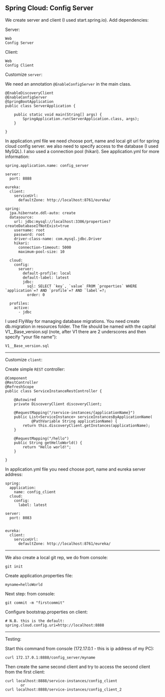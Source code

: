 ## Spring Cloud: Config Server

We create server and client (I used start.spring.io). 
Add dependencies:

Server:
```
Web
Config Server
```
Client:
```
Web
Config Client
```

Customize `server`:

We need an annotation `@EnableConfigServer` in the main class.
	
```
@EnableDiscoveryClient
@EnableConfigServer
@SpringBootApplication
public class ServerApplication {

	public static void main(String[] args) {
		SpringApplication.run(ServerApplication.class, args);
	}

}

```

In application.yml file we need choose port, name and local git url for spring cloud config server.
we also need to specify access to the database (I used MySQL). I also used a connection pool (hikari).
See application.yml for more information:
	
	spring.application.name: config_server
    
    server:
      port: 8888
    
    eureka:
      client:
        serviceUrl:
          defaultZone: http://localhost:8761/eureka/
    
    spring:
      jpa.hibernate.ddl-auto: create
      datasource:
        url: jdbc:mysql://localhost:3306/properties?createDatabaseIfNotExist=true
        username: root
        password: root
        driver-class-name: com.mysql.jdbc.Driver
        hikari:
          connection-timeout: 5000
          maximum-pool-size: 10
    
      cloud:
        config:
          server:
            default-profile: local
            default-label: latest
            jdbc:
              sql: SELECT `key`, `value` FROM `properties` WHERE `application`=? AND `profile`=? AND `label`=?;
              order: 0
    
      profiles:
        active:
          - jdbc
	

I used FlyWay for managing database migrations.
You need create db.migration in resources folder.
The file should be named with the capital V1__Base_version.sql (note, after V1 there are 2 underscores and then specify "your file name"):

```
V1__Base_version.sql
```

_____________________________________________

Customize `client`:

Create simple `REST` controller:

```
@Component
@RestController
@RefreshScope
public class ServiceInstanceRestController {

    @Autowired
    private DiscoveryClient discoveryClient;

    @RequestMapping("/service-instances/{applicationName}")
    public List<ServiceInstance> serviceInstancesByApplicationName(
            @PathVariable String applicationName) {
        return this.discoveryClient.getInstances(applicationName);
    }

    @RequestMapping("/hello")
    public String getHelloWorld() {
        return "Hello world!";
    }

}
```

In application.yml file you need choose port, name and eureka server address:

```
spring:
  application:
    name: config_client
  cloud:
    config:
      label: latest

server:
  port: 8083


eureka:
  client:
    serviceUrl:
      defaultZone: http://localhost:8761/eureka/

```

_____________________________________________


We also create a local git rep, we do from console:

```
git init
```

Create application.properties file:

```
myname=helloWorld
```

Next step: from console:

```
git commit -m "firstcommit"
```

Configure bootstrap.properties on client:

	# N.B. this is the default:
    spring.cloud.config.uri=http://localhost:8888
    
_____________________________________________

 
Testing: 

Start this command from console (172.17.0.1 - this is ip address of my PC):

```
curl 172.17.0.1:8888/config_server/myname
```

Then create the same second client and try to access the second client from the first client:

```
curl localhost:8888/service-instances/config_client
       or
curl localhost:8888/service-instances/config_client_2
```

